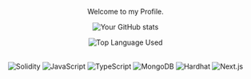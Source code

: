 <link href="https://fonts.googleapis.com/css?family=Roboto" rel="stylesheet">


<p align="center">
  Welcome to my Profile.
</p>


<p align="center">
  <img src="https://github-readme-stats.vercel.app/api?username=nagrarohit&show_icons=true&count_private=true&theme=radical" alt="Your GitHub stats">
</p>
<p align="center">
  <img src="https://github-readme-stats.vercel.app/api/top-langs/?username=nagrarohit&layout=compact&theme=radical" alt="Top Language Used">
</p>
<p align="center">
  
  <br>
  <img src="https://img.shields.io/badge/Solidity-8A2BE2?style=for-the-badge&logo=solidity&logoColor=black" alt="Solidity">
  <img src="https://img.shields.io/badge/JavaScript-F7DF1E?style=for-the-badge&logo=javascript&logoColor=black" alt="JavaScript">
  <img src="https://img.shields.io/badge/TypeScript-3178C6?style=for-the-badge&logo=typescript&logoColor=white" alt="TypeScript">
  <img src="https://img.shields.io/badge/MongoDB-47A248?style=for-the-badge&logo=mongodb&logoColor=white" alt="MongoDB">
<img src="https://img.shields.io/badge/Hardhat-F7DF1E?style=for-the-badge&logo=hardhat&logoColor=black" alt="Hardhat">
<img src="https://img.shields.io/badge/Next.js-000000?style=for-the-badge&logo=next.js&logoColor=white" alt="Next.js">
</p>

